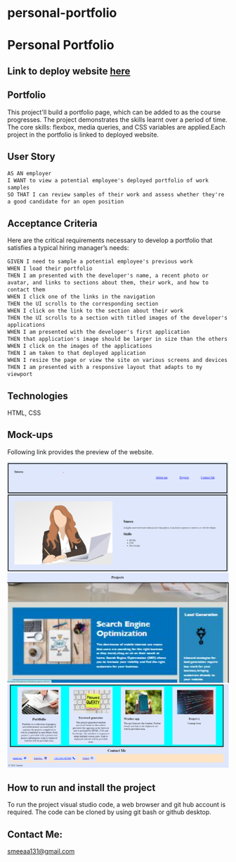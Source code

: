 # personal-portfolio

# Personal Portfolio

## Link to deploy website [here](https://smeea-2018.github.io/personal-portfolio/)

## Portfolio

This project'll build a portfolio page, which can be added to as the course progresses. The project demonstrates the skills learnt over a period of time. The core skills: flexbox, media queries, and CSS variables are applied.Each project in the portfolio is linked to deployed website.

## User Story

```
AS AN employer
I WANT to view a potential employee's deployed portfolio of work samples
SO THAT I can review samples of their work and assess whether they're a good candidate for an open position
```

## Acceptance Criteria

Here are the critical requirements necessary to develop a portfolio that satisfies a typical hiring manager’s needs:

```
GIVEN I need to sample a potential employee's previous work
WHEN I load their portfolio
THEN I am presented with the developer's name, a recent photo or avatar, and links to sections about them, their work, and how to contact them
WHEN I click one of the links in the navigation
THEN the UI scrolls to the corresponding section
WHEN I click on the link to the section about their work
THEN the UI scrolls to a section with titled images of the developer's applications
WHEN I am presented with the developer's first application
THEN that application's image should be larger in size than the others
WHEN I click on the images of the applications
THEN I am taken to that deployed application
WHEN I resize the page or view the site on various screens and devices
THEN I am presented with a responsive layout that adapts to my viewport

```

## Technologies

HTML, CSS

## Mock-ups

Following link provides the preview of the website.

![personal-portfolio header and about me section](./assets/images/aboutme.png)
![personal-portfolio first project ](./assets/images/firstproject.png)
![personal-portfolio projects, contact me and footer](./assets/images/projects.png)

## How to run and install the project

To run the project visual studio code, a web browser and git hub account is required. The code can be cloned by using git bash or github desktop.

## Contact Me:

smeeaa131@gmail.com

